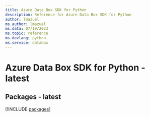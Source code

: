 ```yaml
---
title: Azure Data Box SDK for Python
description: Reference for Azure Data Box SDK for Python
author: lmazuel
ms.author: lmazuel
ms.data: 07/19/2023
ms.topic: reference
ms.devlang: python
ms.service: databox
---
```

# Azure Data Box SDK for Python - latest
## Packages - latest
[!INCLUDE [packages](data-box-index.md)]
